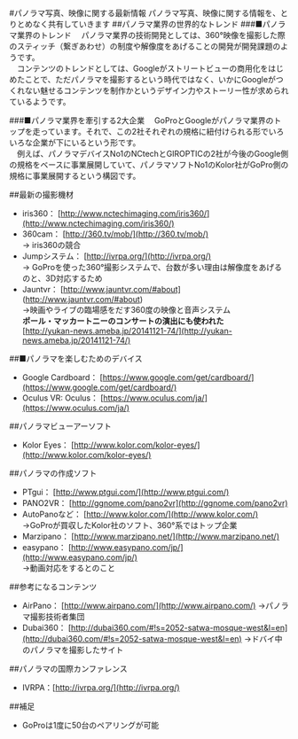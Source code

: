 #パノラマ写真、映像に関する最新情報
パノラマ写真、映像に関する情報を、とりとめなく共有していきます
##パノラマ業界の世界的なトレンド
###■パノラマ業界のトレンド
　パノラマ業界の技術開発としては、360°映像を撮影した際のスティッチ（繋ぎあわせ）の制度や解像度をあげることの開発が開発課題のようです。  
　コンテンツのトレンドとしては、Googleがストリートビューの商用化をはじめたことで、ただパノラマを撮影するという時代ではなく、いかにGoogleがつくれない魅せるコンテンツを制作かというデザイン力やストーリー性が求められているようです。

###■パノラマ業界を牽引する2大企業
　GoProとGoogleがパノラマ業界のトップを走っています。それで、この2社それぞれの規格に紐付けられる形でいろいろな企業が下にいるという形です。  
　例えば、パノラマデバイスNo1のNCtechとGIROPTICの2社が今後のGoogle側の規格をベースに事業展開していて、パノラマソフトNo1のKolor社がGoPro側の規格に事業展開するという構図です。

##最新の撮影機材
- iris360： [http://www.nctechimaging.com/iris360/](http://www.nctechimaging.com/iris360/)
- 360cam： [http://360.tv/mob/](http://360.tv/mob/)  
→ iris360の競合
- Jumpシステム： [http://ivrpa.org/](http://ivrpa.org/)  
→ GoProを使った360°撮影システムで、台数が多い理由は解像度をあげるのと、3D対応するため
- Jauntvr： [http://www.jauntvr.com/#about] (http://www.jauntvr.com/#about)  
→映画やライブの臨場感をだす360度の映像と音声システム  
**ポール・マッカートニーのコンサートの演出にも使われた**  
[http://yukan-news.ameba.jp/20141121-74/](http://yukan-news.ameba.jp/20141121-74/)

##■パノラマを楽しむためのデバイス
- Google Cardboard： [https://www.google.com/get/cardboard/](https://www.google.com/get/cardboard/)
- Oculus VR: Oculus： [https://www.oculus.com/ja/](https://www.oculus.com/ja/)

##パノラマビューアーソフト
- Kolor Eyes： [http://www.kolor.com/kolor-eyes/](http://www.kolor.com/kolor-eyes/)

##パノラマの作成ソフト
- PTgui： [http://www.ptgui.com/](http://www.ptgui.com/)
- PANO2VR： [http://ggnome.com/pano2vr](http://ggnome.com/pano2vr)
- AutoPanoなど： [http://www.kolor.com/](http://www.kolor.com/)  
→GoProが買収したKolor社のソフト、360°系ではトップ企業
- Marzipano： [http://www.marzipano.net/](http://www.marzipano.net/)
- easypano： [http://www.easypano.com/jp/](http://www.easypano.com/jp/)  
→動画対応をするとのこと

##参考になるコンテンツ
- AirPano： [http://www.airpano.com/](http://www.airpano.com/)
→パノラマ撮影技術者集団
- Dubai360： [http://dubai360.com/#!s=2052-satwa-mosque-west&l=en](http://dubai360.com/#!s=2052-satwa-mosque-west&l=en)
→ドバイ中のパノラマを撮影したサイト

##パノラマの国際カンファレンス
- IVRPA：[http://ivrpa.org/](http://ivrpa.org/)

##補足
- GoProは1度に50台のペアリングが可能